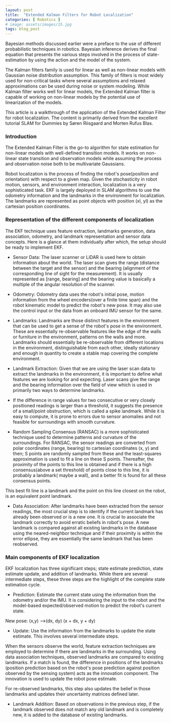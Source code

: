 ```yaml
---
layout: post
title:  "Extended Kalman Filters for Robot Localization"
categories: [ Robotics ]
# image: assets/images/15.jpg
tags: blog_post
---
```

Bayesian methods discussed earlier were a preface to the use of different probabilistic techniques in robotics. Bayesian inference derives the final equation that presents the various steps involved in the process of state-estimation by using the action and the model of the system.

The Kalman filters family is used for linear as well as non-linear models with Gaussian noise distribution assumption. This family of filters is most widely used for non-critical tasks where several assumptions and relaxed approximations can be used during noise or system modeling. While Kalman filter works well for linear models, the Extended Kalman filter is capable of working on non-linear models by the potential use of linearization of the models. 

This article is a walkthrough of the application of the Extended Kalman Filter for robot localization. The content is primarily derived from the excellent tutorial SLAM for Dummies by Søren Riisgaard and Morten Rufus Blas. 

### Introduction

The Extended Kalman Filter is the go-to algorithm for state estimation for non-linear models with well-defined transition models. It works on non-linear state transition and observation models while assuming the process and observation noise both to be multivariate Gaussians. 

Robot localization is the process of finding the robot's pose(position and orientation) with respect to a given map. Given the stochasticity in robot motion, sensors, and environment interaction, localization is a very sophisticated task. EKF is largely deployed in SLAM algorithms to use the odometry information and the landmarks in the environment for localization. The landmarks are represented as point objects with position (xl, yl) as the cartesian position coordinates. 

### Representation of the different components of localization
The EKF technique uses feature extraction, landmarks generation, data association, odometry, and landmark representation and sensor data concepts. Here is a glance at them individually after which, the setup should be ready to implement EKF.

* Sensor Data: The laser scanner or LiDAR is used here to obtain information about the world. The laser scan gives the range (distance between the target and the sensor) and the bearing (alignment of the corresponding line of sight for the measurement). It is usually represented as [range, bearing] and the bearing value is basically a multiple of the angular resolution of the scanner.

* Odometry: Odometry data uses the robot's initial pose, motion information from the wheel encoders(over a finite time span) and the robot kinematic model to predict the robot's new pose. It may also use the control input or the data from an onboard IMU sensor for the same.

* Landmarks: Landmarks are those distinct features in the environment that can be used to get a sense of the robot's pose in the environment. These are essentially re-observable features like the edge of the walls or furniture in the environment, patterns on the walls and more. Landmarks should essentially be re-observable from different locations in the environment, distinguishable from each other, ideally stationary and enough in quantity to create a stable map covering the complete environment.

* Landmark Extraction: Given that we are using the laser scan data to extract the landmarks in the environment, it is important to define what features we are looking for and expecting. Laser scans give the range and the bearing information over the field of view which is used in primarily two ways to determine landmarks.
* If the difference in range values for two consecutive or very closely positioned readings is larger than a threshold, it suggests the presence of a small/point obstruction, which is called a spike landmark. While it is easy to compute, it is prone to errors due to sensor anomalies and not feasible for surroundings with smooth curvature. 

* Random Sampling Consensus (RANSAC) is a more sophisticated technique used to determine patterns and curvature of the surroundings. For RANSAC, the sensor readings are converted from polar coordinates (range, bearing) to cartesian coordinates (x, y) and then; S points are randomly sampled from these and the least-squares approximation is used to fit a line on these S points. Thereafter, the proximity of the points to this line is obtained and if there is a high consensus(above a set threshold) of points close to this line, it is probably a landmark( maybe a wall), and a better fit is found for all these consensus points. 

This best fit line is a landmark and the point on this line closest on the robot, is an equivalent point landmark.

* Data Association: After landmarks have been extracted from the sensor readings, the most crucial step is to identify if the current landmark has already been observed or is a new one. It is crucial to associate the landmark correctly to avoid erratic beliefs in robot's pose. A new landmark is compared against all existing landmarks in the database using the neared-neighbor technique and if their proximity is within the error ellipse, they are essentially the same landmark that has been reobserved.


### Main components of EKF localization

EKF localization has three significant steps; state estimate prediction, state estimate update, and addition of landmarks. While there are several intermediate steps, these three steps are the highlight of the complete state estimation cycle.

* Prediction: Estimate the current state using the information from the odometry and/or the IMU. It is considering the input to the robot and the model-based expected/observed motion to predict the robot's current state. 

New pose: (x,y) -->(dx, dy) (x + dx, y + dy) 

* Update: Use the information from the landmarks to update the state estimate. This involves several intermediate steps. 

When the sensors observe the world, feature extraction techniques are employed to determine if there are landmarks in the surrounding. Using data association techniques, observed landmarks are compared to existing landmarks. If a match is found, the difference in positions of the landmarks (position prediction based on the robot's pose prediction against position observed by the sensing system) acts as the innovation component. The innovation is used to update the robot pose estimate. 

For re-observed landmarks, this step also updates the belief in those landmarks and updates their uncertainty matrices defined later.

* Landmark Addition: Based on observations in the previous step, if the landmark observed does not match any old landmark and is completely new, it is added to the database of existing landmarks.

